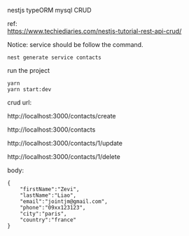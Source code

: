 


nestjs typeORM mysql CRUD

ref:  
https://www.techiediaries.com/nestjs-tutorial-rest-api-crud/


Notice: service should be follow the command.  
```
nest generate service contacts
```

run the project

```
yarn 
yarn start:dev
```

crud url:

http://localhost:3000/contacts/create

http://localhost:3000/contacts

http://localhost:3000/contacts/1/update

http://localhost:3000/contacts/1/delete

body:
```
{
	"firstName":"Zevi",
	"lastName":"Liao",
	"email":"jointjm@gmail.com",
	"phone":"09xx123123",
	"city":"paris",
	"country":"france"
}
```